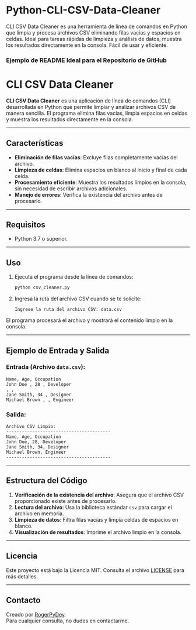 # Python-CLI-CSV-Data-Cleaner
CLI CSV Data Cleaner es una herramienta de línea de comandos en Python que limpia y procesa archivos CSV eliminando filas vacías y espacios en celdas. Ideal para tareas rápidas de limpieza y análisis de datos, muestra los resultados directamente en la consola. Fácil de usar y eficiente.

### Ejemplo de README Ideal para el Repositorio de GitHub


# CLI CSV Data Cleaner

**CLI CSV Data Cleaner** es una aplicación de línea de comandos (CLI) desarrollada en Python que permite limpiar y analizar archivos CSV de manera sencilla. El programa elimina filas vacías, limpia espacios en celdas y muestra los resultados directamente en la consola.

---

## Características

- **Eliminación de filas vacías**: Excluye filas completamente vacías del archivo.
- **Limpieza de celdas**: Elimina espacios en blanco al inicio y final de cada celda.
- **Procesamiento eficiente**: Muestra los resultados limpios en la consola, sin necesidad de escribir archivos adicionales.
- **Manejo de errores**: Verifica la existencia del archivo antes de procesarlo.

---

## Requisitos

- Python 3.7 o superior.

---

## Uso

1. Ejecuta el programa desde la línea de comandos:
   ```bash
   python csv_cleaner.py
   ```
2. Ingresa la ruta del archivo CSV cuando se te solicite:
   ```plaintext
   Ingrese la ruta del archivo CSV: data.csv
   ```

El programa procesará el archivo y mostrará el contenido limpio en la consola.

---

## Ejemplo de Entrada y Salida

### Entrada (Archivo `data.csv`):
```csv
Name, Age, Occupation
John Doe , 28 , Developer
, , 
Jane Smith, 34 , Designer
Michael Brown , , Engineer
```

### Salida:
```plaintext
Archivo CSV Limpio:
----------------------------------------
Name, Age, Occupation
John Doe, 28, Developer
Jane Smith, 34, Designer
Michael Brown, Engineer
----------------------------------------
```

---

## Estructura del Código

1. **Verificación de la existencia del archivo**: Asegura que el archivo CSV proporcionado existe antes de procesarlo.
2. **Lectura del archivo**: Usa la biblioteca estándar `csv` para cargar el archivo en memoria.
3. **Limpieza de datos**: Filtra filas vacías y limpia celdas de espacios en blanco.
4. **Visualización de resultados**: Imprime el archivo limpio en la consola.

---

## Licencia

Este proyecto está bajo la Licencia MIT. Consulta el archivo [LICENSE](LICENSE) para más detalles.

---

## Contacto

Creado por [RogerPyDev](https://github.com/RogerPyDev).  
Para cualquier consulta, no dudes en contactarme.

